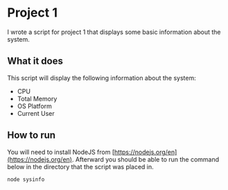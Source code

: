 # Project 1
I wrote a script for project 1 that displays some basic information about the system.

## What it does
This script will display the following information about the system:
* CPU
* Total Memory
* OS Platform
* Current User

## How to run
You will need to install NodeJS from [https://nodejs.org/en](https://nodejs.org/en).  Afterward you should be able to run the command below in the directory that the script was placed in.
```bash
node sysinfo
```